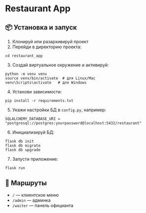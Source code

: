 # Restaurant App

## 📦 Установка и запуск

1. Клонируй или разархивируй проект
2. Перейди в директорию проекта:
```
cd restaurant_app
```

3. Создай виртуальное окружение и активируй:
```
python -m venv venv
source venv/bin/activate  # для Linux/Mac
venv\Scripts\activate   # для Windows
```

4. Установи зависимости:
```
pip install -r requirements.txt
```

5. Укажи настройки БД в `config.py`, например:
```
SQLALCHEMY_DATABASE_URI = "postgresql://postgres:yourpassword@localhost:5432/restaurant"
```

6. Инициализируй БД:
```
flask db init
flask db migrate
flask db upgrade
```

7. Запусти приложение:
```
flask run
```

## 🔗 Маршруты
- `/` — клиентское меню
- `/admin` — админка
- `/waiter` — панель официанта

